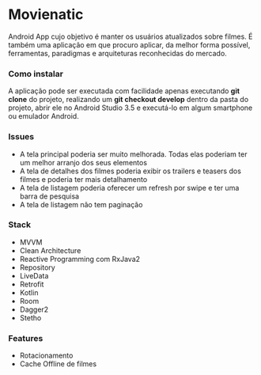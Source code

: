 # Movienatic
Android App cujo objetivo é manter os usuários atualizados sobre filmes. É também uma aplicação em que procuro aplicar, da melhor forma possível, ferramentas, paradigmas e arquiteturas reconhecidas do mercado.

### Como instalar

A aplicação pode ser executada com facilidade apenas executando __git clone__ do projeto, realizando um __git checkout develop__ dentro da pasta do projeto, abrir ele no Android Studio 3.5 e executá-lo em algum smartphone ou emulador Android.

### Issues

  * A tela principal poderia ser muito melhorada. Todas elas poderiam ter um melhor arranjo dos seus elementos
  * A tela de detalhes dos filmes poderia exibir os trailers e teasers dos filmes e poderia ter mais detalhamento
  * A tela de listagem poderia oferecer um refresh por swipe e ter uma barra de pesquisa
  * A tela de listagem não tem paginação

### Stack
 * MVVM
 * Clean Architecture
 * Reactive Programming com RxJava2
 * Repository
 * LiveData
 * Retrofit
 * Kotlin
 * Room
 * Dagger2
 * Stetho 

### Features
 * Rotacionamento
 * Cache Offline de filmes
 


